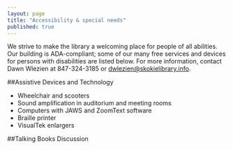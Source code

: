 ```yaml
---
layout: page
title: "Accessibility & special needs"
published: true
---
```


We strive to make the library a welcoming place for people of all abilities. Our building is ADA-compliant; some of our many free services and devices for persons with disabilities are listed below. For more information, contact Dawn Wlezien at 847-324-3185 or dwlezien@skokielibrary.info. 

##Assistive Devices and Technology
- Wheelchair and scooters
- Sound amplification in auditorium and meeting rooms
- Computers with JAWS and ZoomText software
- Braille printer 
- VisualTek enlargers

##Talking Books Discussion